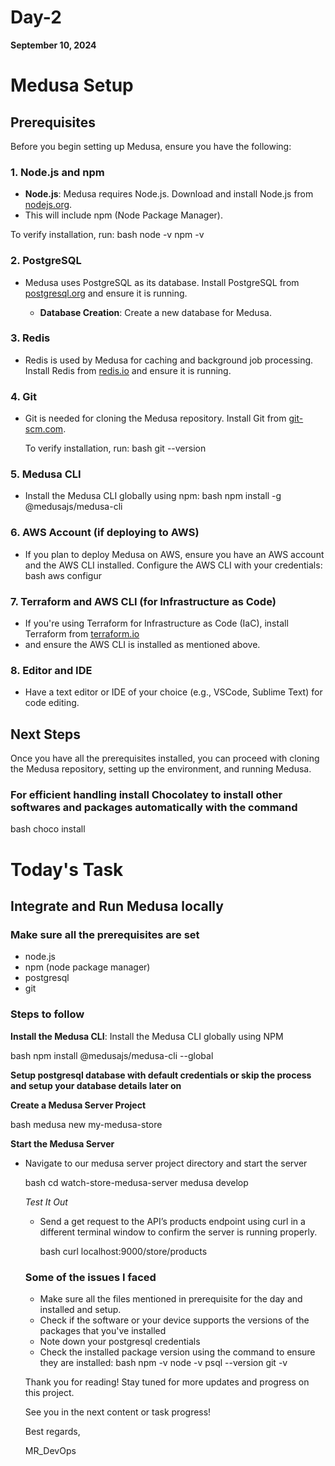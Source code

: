 # Day-2
**September 10, 2024**

# Medusa Setup

## Prerequisites

Before you begin setting up Medusa, ensure you have the following:

### 1. Node.js and npm

- **Node.js**: Medusa requires Node.js. Download and install Node.js from [nodejs.org](https://nodejs.org/).
-  This will include npm (Node Package Manager).

  To verify installation, run:
  bash
  node -v
  npm -v
  

### 2. PostgreSQL

- Medusa uses PostgreSQL as its database. Install PostgreSQL from [postgresql.org](https://www.postgresql.org/download/)
  and ensure it is running.

  - **Database Creation**: Create a new database for Medusa.

### 3. Redis

- Redis is used by Medusa for caching and background job processing. Install Redis from [redis.io](https://redis.io/download/)
  and ensure it is running.

### 4. Git

- Git is needed for cloning the Medusa repository. Install Git from [git-scm.com](https://git-scm.com/downloads).

  To verify installation, run:
  bash
  git --version
  

### 5. Medusa CLI

- Install the Medusa CLI globally using npm:
  bash
  npm install -g @medusajs/medusa-cli
  

### 6. AWS Account (if deploying to AWS)

- If you plan to deploy Medusa on AWS, ensure you have an AWS account and the AWS CLI installed. Configure the AWS CLI with your credentials:
  bash
  aws configur
  

### 7. Terraform and AWS CLI (for Infrastructure as Code)

- If you're using Terraform for Infrastructure as Code (IaC), install Terraform from [terraform.io](https://www.terraform.io/downloads)
- and ensure the AWS CLI is installed as mentioned above.

### 8. Editor and IDE

- Have a text editor or IDE of your choice (e.g., VSCode, Sublime Text) for code editing.

## Next Steps

Once you have all the prerequisites installed, you can proceed with cloning the Medusa repository,
setting up the environment, and running Medusa.

### For efficient handling install Chocolatey to install other softwares and packages automatically with the command

bash
choco install <package-name>

# Today's Task

## Integrate and Run Medusa locally

### Make sure all the prerequisites are set

- node.js
- npm (node package manager)
- postgresql
- git

### Steps to follow

**Install the Medusa CLI**: Install the Medusa CLI globally using NPM
  
  bash
  npm install @medusajs/medusa-cli --global

**Setup postgresql database with default credentials or skip the process and setup your database details later on** 

**Create a Medusa Server Project**

  bash
  medusa new my-medusa-store

**Start the Medusa Server**

- Navigate to our medusa server project directory and start the server

  bash
  cd watch-store-medusa-server
  medusa develop

  *Test It Out*
  
  - Send a get request to the API’s products endpoint using curl in a different terminal window to confirm the server is running properly.

    bash
    curl localhost:9000/store/products

  ### Some of the issues I faced

  - Make sure all the files mentioned in prerequisite for the day and installed and     setup.
  - Check if the software or your device supports the versions of the packages that     you've installed
  - Note down your postgresql credentials
  - Check the installed package version using the command to ensure they are            installed:
    bash
    npm -v
    node -v
    psql --version
    git -v


   Thank you for reading! Stay tuned for more updates and progress on this project.

   See you in the next content or task progress!

   Best regards,

   MR_DevOps

  
